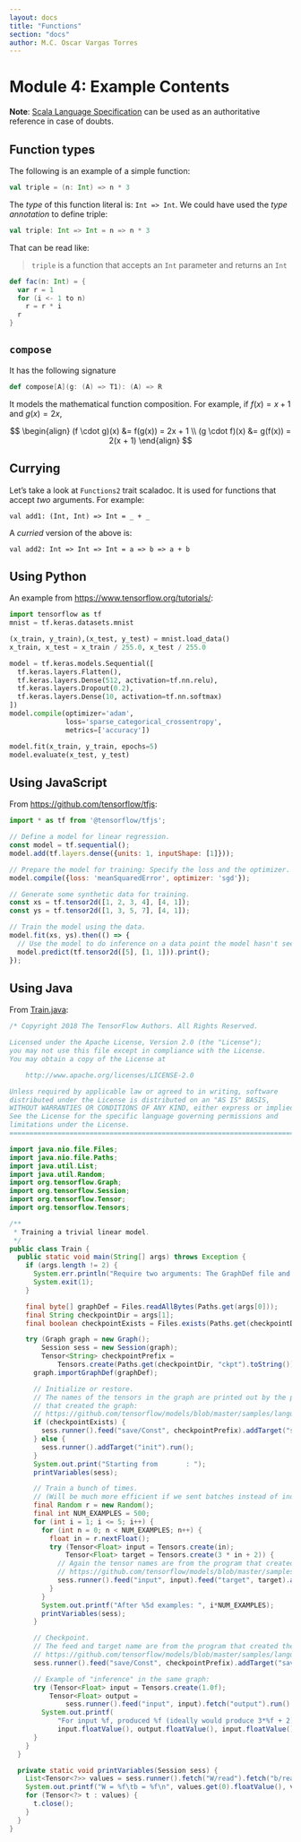 ```yaml
---
layout: docs
title: "Functions"
section: "docs"
author: M.C. Oscar Vargas Torres
---
```


# Module 4: Example Contents

**Note**: [Scala Language Specification]
can be used as an authoritative reference in case of doubts.

[Scala Language Specification]: https://www.scala-lang.org/files/archive/spec/2.12/

## Function types

The following is an example of a simple function:

```scala
val triple = (n: Int) => n * 3
```

The *type* of this function literal is: `Int => Int`. We could have used
the *type annotation* to define triple:

```scala
val triple: Int => Int = n => n * 3
```

That can be read like:

> `triple` is a function that accepts an `Int` parameter and returns an
> `Int`

```scala
def fac(n: Int) = {
  var r = 1
  for (i <- 1 to n)
    r = r * i
  r
}
```

## `compose`

It has the following signature

```scala
def compose[A](g: (A) => T1): (A) => R
```

It models the mathematical function composition. For example, if
$f(x) = x + 1$ and $g(x) = 2x$,

$$
\begin{align}
(f \cdot g)(x) &= f(g(x)) = 2x + 1 \\
(g \cdot f)(x) &= g(f(x)) = 2(x + 1)
\end{align}
$$

## Currying

Let’s take a look at `Functions2` trait scaladoc. It is used for
functions that accept *two* arguments. For example:

```tut
val add1: (Int, Int) => Int = _ + _
```

A *curried* version of the above is:

```tut
val add2: Int => Int => Int = a => b => a + b
```

## Using Python

An example from <https://www.tensorflow.org/tutorials/>:

```python
import tensorflow as tf
mnist = tf.keras.datasets.mnist

(x_train, y_train),(x_test, y_test) = mnist.load_data()
x_train, x_test = x_train / 255.0, x_test / 255.0

model = tf.keras.models.Sequential([
  tf.keras.layers.Flatten(),
  tf.keras.layers.Dense(512, activation=tf.nn.relu),
  tf.keras.layers.Dropout(0.2),
  tf.keras.layers.Dense(10, activation=tf.nn.softmax)
])
model.compile(optimizer='adam',
              loss='sparse_categorical_crossentropy',
              metrics=['accuracy'])

model.fit(x_train, y_train, epochs=5)
model.evaluate(x_test, y_test)
```

## Using JavaScript

From <https://github.com/tensorflow/tfjs>:

```javascript
import * as tf from '@tensorflow/tfjs';

// Define a model for linear regression.
const model = tf.sequential();
model.add(tf.layers.dense({units: 1, inputShape: [1]}));

// Prepare the model for training: Specify the loss and the optimizer.
model.compile({loss: 'meanSquaredError', optimizer: 'sgd'});

// Generate some synthetic data for training.
const xs = tf.tensor2d([1, 2, 3, 4], [4, 1]);
const ys = tf.tensor2d([1, 3, 5, 7], [4, 1]);

// Train the model using the data.
model.fit(xs, ys).then(() => {
  // Use the model to do inference on a data point the model hasn't seen before:
  model.predict(tf.tensor2d([5], [1, 1])).print();
});
```

## Using Java

From [Train.java](https://raw.githubusercontent.com/tensorflow/models/master/samples/languages/java/training/src/main/java/Train.java):

```java
/* Copyright 2018 The TensorFlow Authors. All Rights Reserved.

Licensed under the Apache License, Version 2.0 (the "License");
you may not use this file except in compliance with the License.
You may obtain a copy of the License at

    http://www.apache.org/licenses/LICENSE-2.0

Unless required by applicable law or agreed to in writing, software
distributed under the License is distributed on an "AS IS" BASIS,
WITHOUT WARRANTIES OR CONDITIONS OF ANY KIND, either express or implied.
See the License for the specific language governing permissions and
limitations under the License.
==============================================================================*/

import java.nio.file.Files;
import java.nio.file.Paths;
import java.util.List;
import java.util.Random;
import org.tensorflow.Graph;
import org.tensorflow.Session;
import org.tensorflow.Tensor;
import org.tensorflow.Tensors;

/**
 * Training a trivial linear model.
 */
public class Train {
  public static void main(String[] args) throws Exception {
    if (args.length != 2) {
      System.err.println("Require two arguments: The GraphDef file and checkpoint directory");
      System.exit(1);
    }

    final byte[] graphDef = Files.readAllBytes(Paths.get(args[0]));
    final String checkpointDir = args[1];
    final boolean checkpointExists = Files.exists(Paths.get(checkpointDir));

    try (Graph graph = new Graph();
        Session sess = new Session(graph);
        Tensor<String> checkpointPrefix =
            Tensors.create(Paths.get(checkpointDir, "ckpt").toString())) {
      graph.importGraphDef(graphDef);

      // Initialize or restore.
      // The names of the tensors in the graph are printed out by the program
      // that created the graph:
      // https://github.com/tensorflow/models/blob/master/samples/languages/java/training/model/create_graph.py
      if (checkpointExists) {
        sess.runner().feed("save/Const", checkpointPrefix).addTarget("save/restore_all").run();
      } else {
        sess.runner().addTarget("init").run();
      }
      System.out.print("Starting from       : ");
      printVariables(sess);

      // Train a bunch of times.
      // (Will be much more efficient if we sent batches instead of individual values).
      final Random r = new Random();
      final int NUM_EXAMPLES = 500;
      for (int i = 1; i <= 5; i++) {
        for (int n = 0; n < NUM_EXAMPLES; n++) {
          float in = r.nextFloat();
          try (Tensor<Float> input = Tensors.create(in);
              Tensor<Float> target = Tensors.create(3 * in + 2)) {
            // Again the tensor names are from the program that created the graph.
            // https://github.com/tensorflow/models/blob/master/samples/languages/java/training/model/create_graph.py
            sess.runner().feed("input", input).feed("target", target).addTarget("train").run();
          }
        }
        System.out.printf("After %5d examples: ", i*NUM_EXAMPLES);
        printVariables(sess);
      }

      // Checkpoint.
      // The feed and target name are from the program that created the graph.
      // https://github.com/tensorflow/models/blob/master/samples/languages/java/training/model/create_graph.py.
      sess.runner().feed("save/Const", checkpointPrefix).addTarget("save/control_dependency").run();

      // Example of "inference" in the same graph:
      try (Tensor<Float> input = Tensors.create(1.0f);
          Tensor<Float> output =
              sess.runner().feed("input", input).fetch("output").run().get(0).expect(Float.class)) {
        System.out.printf(
            "For input %f, produced %f (ideally would produce 3*%f + 2)\n",
            input.floatValue(), output.floatValue(), input.floatValue());
      }
    }
  }

  private static void printVariables(Session sess) {
    List<Tensor<?>> values = sess.runner().fetch("W/read").fetch("b/read").run();
    System.out.printf("W = %f\tb = %f\n", values.get(0).floatValue(), values.get(1).floatValue());
    for (Tensor<?> t : values) {
      t.close();
    }
  }
}
```